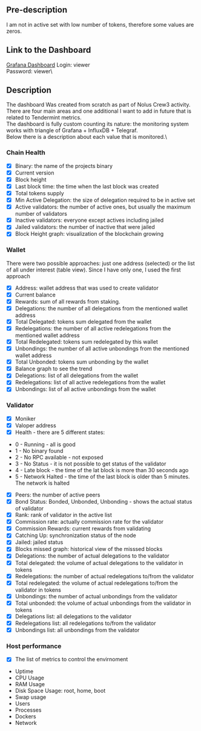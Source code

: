 ## Pre-description
I am not in active set with low number of tokens, therefore some values are zeros.

## Link to the Dashboard
[Grafana Dashboard](http://88.198.159.143:3000/d/cpmSlubVk/nolus-crew3-task?from=1678134356987&to=1678220756988&orgId=1&refresh=5s)
Login: viewer\
Password: viewer\

## Description
The dashboard Was created from scratch as part of Nolus Crew3 activity.\
There are four main areas and one additional I want to add in future that is related to Tendermint metrics.\
The dashboard is fully custom counting its nature: the monitoring system works with triangle of Grafana + InfluxDB + Telegraf.\
Below there is a description about each value that is monitored.\

### Chain Health
 - [x] Binary: the name of the projects binary
 - [x] Current version
 - [x] Block height
 - [x] Last block time: the time when the last block was created
 - [x] Total tokens supply
 - [x] Min Active Delegation: the size of delegation required to be in active set
 - [x] Active validators: the number of active ones, but usually the maximum number of validators
 - [x] Inactive validators: everyone except actives including jailed
 - [x] Jailed validators: the number of inactive that were jailed
 - [x] Block Height graph: visualization of the blockchain growing

### Wallet
There were two possible approaches: just one address (selected) or the list of all under interest (table view). Since I have only one, I used the first approach
 - [x] Address: wallet address that was used to create validator
 - [x] Current balance
 - [x] Rewards: sum of all rewards from staking. 
 - [x] Delegations: the number of all delegations from the mentioned wallet address
 - [x] Total Delegated: tokens sum delegated from the wallet
 - [x] Redelegations: the number of all active redelegations from the mentioned wallet address
 - [x] Total Redelegated: tokens sum redelegated by this wallet
 - [x] Unbondings: the number of all active unbondings from the mentioned wallet address
 - [x] Total Unbonded: tokens sum unbonding by the wallet
 - [x] Balance graph to see the trend
 - [x] Delegations: list of all delegations from the wallet
 - [x] Redelegations: list of all active redelegations from the wallet
 - [x] Unbondings: list of all active unbondings from the wallet

### Validator
 - [x] Moniker
 - [x] Valoper address
 - [x] Health - there are 5 different states: 
* 0 - Running - all is good
* 1 - No binary found
* 2 - No RPC available - not exposed
* 3 - No Status - it is not possible to get status of the validator
* 4 - Late block - the time of the lat block is more than 30 seconds ago
* 5 - Network Halted - the time of the last block is older than 5 minutes. The network is halted
 - [x] Peers: the number of active peers
 - [x] Bond Status: Bonded, Unbonded, Unbonding - shows the actual status of validator
 - [x] Rank: rank of validator in the active list
 - [x] Commission rate: actually commission rate for the validator
 - [x] Commission Rewards: current rewards from validating
 - [x] Catching Up: synchronization status of the node
 - [x] Jailed: jailed status
 - [x] Blocks missed graph: historical view of the misssed blocks
 - [x] Delegations: the number of actual delegations to the validator
 - [x] Total delegated: the volume of actual delegations to the validator in tokens
 - [x] Redelegations: the number of actual redelegations to/from the validator
 - [x] Total redelegated: the volume of actual redelegations to/from the validator in tokens
 - [x] Unbondings: the number of actual unbondings from the validator
 - [x] Total unbonded: the volume of actual unbondings from the validator in tokens
 - [x] Delegations list: all delegations to the validator 
 - [x] Redelegations list: all redelegations to/from the validator
 - [x] Unbondings list: all unbondings from the validator

### Host performance
 - [x] The list of metrics to control the envirnoment
* Uptime
* CPU Usage
* RAM Usage
* Disk Space Usage: root, home, boot
* Swap usage
* Users
* Processes
* Dockers
* Network
